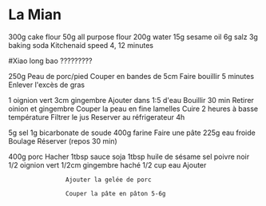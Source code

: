 # La Mian

300g 	cake flour
50g 	all purpose flour
200g 	water
15g	sesame oil
6g 	salz
3g 	baking soda			Kitchenaid speed 4, 12 minutes

#Xiao long bao ?????????

250g	Peau de porc/pied		Couper en bandes de 5cm
					Faire bouillir 5 minutes
					Enlever l'excès de gras

1 	oignion vert
3cm	gingembre			Ajouter dans 1:5 d'eau
					Bouillir 30 min
					Retirer oinion et gingembre
					Couper la peau en fine lamelles
					Cuire 2 heures à basse température
					Filtrer le jus
					Reserver au réfrigerateur 4h

5g	sel
1g	bicarbonate de soude
400g	farine				Faire une pâte
225g	eau froide
					Boulage
					Réserver (repos 30 min)

400g	porc				Hacher
1tbsp	sauce soja
1tbsp 	huile de sésame
	sel
	poivre noir
1/2	oignion vert
1/2cm	gingembre haché
1/2 cup	eau				Ajouter

					Ajouter la gelée de porc

					Couper la pâte en pâton 5-6g

